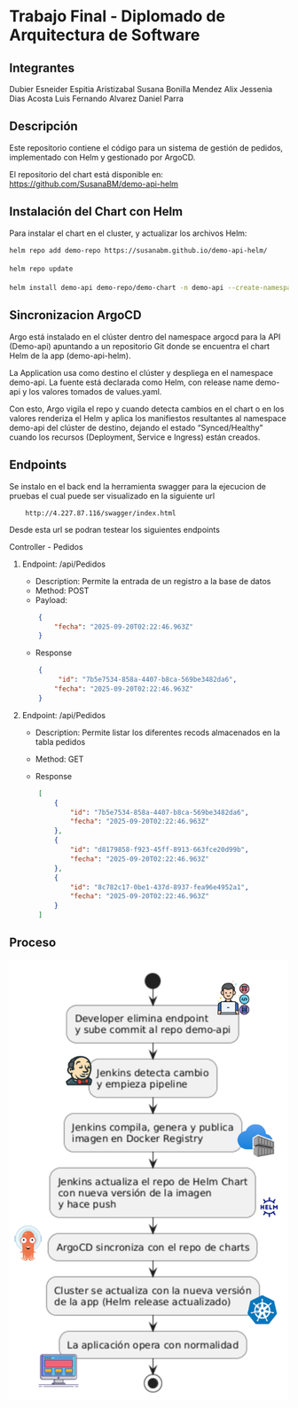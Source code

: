 # Trabajo Final - Diplomado de Arquitectura de Software

## Integrantes
Dubier Esneider Espitia Aristizabal
Susana Bonilla Mendez
Alix Jessenia Dias Acosta
Luis Fernando Alvarez
Daniel Parra

## Descripción
Este repositorio contiene el código para un sistema de gestión de pedidos, implementado con Helm y gestionado por ArgoCD.

El repositorio del chart está disponible en: https://github.com/SusanaBM/demo-api-helm

## Instalación del Chart con Helm

Para instalar el chart en el cluster, y actualizar los archivos Helm:

```bash
helm repo add demo-repo https://susanabm.github.io/demo-api-helm/

helm repo update

helm install demo-api demo-repo/demo-chart -n demo-api --create-namespace

```

## Sincronizacion ArgoCD 

Argo está instalado en el clúster dentro del namespace argocd para la API (Demo-api) apuntando a un
repositorio Git donde se encuentra el chart Helm de la app (demo-api-helm).
 
La Application usa como destino el clúster y despliega en el namespace demo-api. La fuente está declarada como Helm,
con release name demo-api y los valores tomados de values.yaml.
 
Con esto, Argo vigila el repo y cuando detecta cambios en el chart o en los valores renderiza el Helm y aplica los manifiestos
resultantes al namespace demo-api del clúster de destino, dejando el estado “Synced/Healthy” cuando los recursos (Deployment, Service e Ingress) están creados.

## Endpoints

Se instalo en el back end la herramienta swagger para la ejecucion de pruebas el cual puede ser visualizado en la siguiente url 

```
    http://4.227.87.116/swagger/index.html
```

Desde esta url se podran testear los siguientes endpoints

Controller - Pedidos

1. Endpoint: /api/Pedidos 
    * Description: Permite la entrada de un registro a la base de datos
    * Method: POST
    * Payload:

    ```Json
        {
            "fecha": "2025-09-20T02:22:46.963Z"
        }
    ```

    * Response

    ```Json
        {
             "id": "7b5e7534-858a-4407-b8ca-569be3482da6",
            "fecha": "2025-09-20T02:22:46.963Z"
        }
    ```

2. Endpoint: /api/Pedidos 
    * Description: Permite listar los diferentes recods almacenados en la tabla pedidos
    * Method: GET
    
    * Response
    
    ```Json
        [
            {
                "id": "7b5e7534-858a-4407-b8ca-569be3482da6",
                "fecha": "2025-09-20T02:22:46.963Z"
            },
            {
                "id": "d8179858-f923-45ff-8913-663fce20d99b",
                "fecha": "2025-09-20T02:22:46.963Z"
            },
            {
                "id": "8c782c17-0be1-437d-8937-fea96e4952a1",
                "fecha": "2025-09-20T02:22:46.963Z"
            }
        ]
    ```
## Proceso

![Proceso](Resources/process.png)

